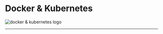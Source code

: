 # Docker & Kubernetes

![docker & kubernetes logo](https://www.clipartmax.com/png/middle/146-1469937_background-kubernetes-logo.png)

---


